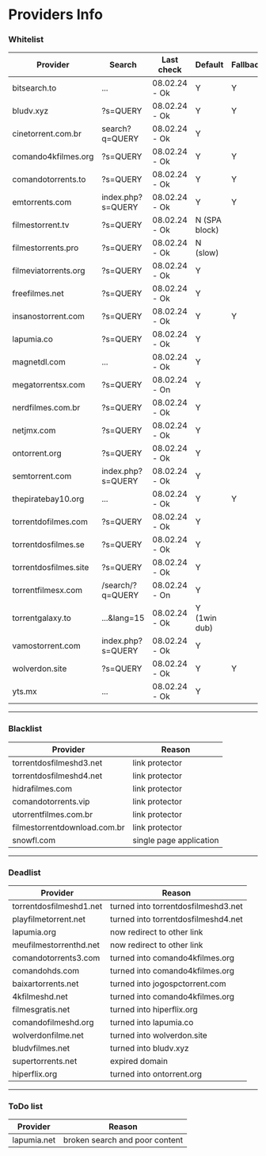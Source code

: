 # Providers Info

### Whitelist

| **Provider**            | **Search**                    | **Last check**         | **Default**   | **Fallback** | **Group**      |
|-------------------------|-------------------------------|------------------------|---------------|--------------|----------------|
| bitsearch.to            | ...                           | 08.02.24 - Ok          | Y             | Y            |                |
| bludv.xyz               | ?s=QUERY                      | 08.02.24 - Ok          | Y             | Y            | comando        |
| cinetorrent.com.br      | search?q=QUERY                | 08.02.24 - Ok          | Y             |              |                |
| comando4kfilmes.org     | ?s=QUERY                      | 08.02.24 - Ok          | Y             | Y            |                |
| comandotorrents.to      | ?s=QUERY                      | 08.02.24 - Ok          | Y             | Y            |                |
| emtorrents.com          | index.php?s=QUERY             | 08.02.24 - Ok          | Y             | Y            | ondebaixo      |
| filmestorrent.tv        | ?s=QUERY                      | 08.02.24 - Ok          | N (SPA block) |              | filmes torrent |
| filmestorrents.pro      | ?s=QUERY                      | 08.02.24 - Ok          | N (slow)      |              |                |
| filmeviatorrents.org    | ?s=QUERY                      | 08.02.24 - Ok          | Y             |              |                |
| freefilmes.net          | ?s=QUERY                      | 08.02.24 - Ok          | Y             |              |                |
| insanostorrent.com      | ?s=QUERY                      | 08.02.24 - Ok          | Y             | Y            |                |
| lapumia.co              | ?s=QUERY                      | 08.02.24 - Ok          | Y             |              |                |
| magnetdl.com            | ...                           | 08.02.24 - Ok          | Y             |              |                |
| megatorrentsx.com       | ?s=QUERY                      | 08.02.24 - On          | Y             |              |                |
| nerdfilmes.com.br       | ?s=QUERY                      | 08.02.24 - Ok          | Y             |              |                |
| netjmx.com              | ?s=QUERY                      | 08.02.24 - Ok          | Y             |              |                |
| ontorrent.org           | ?s=QUERY                      | 08.02.24 - Ok          | Y             |              |                |
| semtorrent.com          | index.php?s=QUERY             | 08.02.24 - Ok          | Y             |              | ondebaixo      |
| thepiratebay10.org      | ...                           | 08.02.24 - Ok          | Y             | Y            |                |
| torrentdofilmes.com     | ?s=QUERY                      | 08.02.24 - Ok          | Y             |              | comando        |
| torrentdosfilmes.se     | ?s=QUERY                      | 08.02.24 - Ok          | Y             |              | filmes torrent |
| torrentdosfilmes.site   | ?s=QUERY                      | 08.02.24 - Ok          | Y             |              |                |
| torrentfilmesx.com      | /search/?q=QUERY              | 08.02.24 - On          | Y             |              |                |
| torrentgalaxy.to        | ...&lang=15                   | 08.02.24 - Ok          | Y (1win dub)  |              |                |
| vamostorrent.com        | index.php?s=QUERY             | 08.02.24 - Ok          | Y             |              | ondebaixo      |
| wolverdon.site          | ?s=QUERY                      | 08.02.24 - Ok          | Y             | Y            | comando        |
| yts.mx                  | ...                           | 08.02.24 - Ok          | Y             |              |                |

---

### Blacklist

| **Provider**                 | **Reason**      |
|------------------------------|-----------------|
| torrentdosfilmeshd3.net      | link protector  |
| torrentdosfilmeshd4.net      | link protector  |
| hidrafilmes.com | link protector |
| comandotorrents.vip | link protector |
| utorrentfilmes.com.br | link protector |
| filmestorrentdownload.com.br | link protector |
| snowfl.com | single page application |

---

### Deadlist

| **Provider**                 | **Reason**      |
|------------------------------|-----------------|
| torrentdosfilmeshd1.net | turned into torrentdosfilmeshd3.net |
| playfilmetorrent.net | turned into torrentdosfilmeshd4.net |
| lapumia.org | now redirect to other link |
| meufilmestorrenthd.net | now redirect to other link |
| comandotorrents3.com | turned into comando4kfilmes.org |
| comandohds.com | turned into comando4kfilmes.org |
| baixartorrents.net | turned into jogospctorrent.com |
| 4kfilmeshd.net | turned into comando4kfilmes.org |
| filmesgratis.net | turned into hiperflix.org |
| comandofilmeshd.org | turned into lapumia.co |
| wolverdonfilme.net | turned into wolverdon.site |
| bludvfilmes.net | turned into bludv.xyz |
| supertorrents.net | expired domain |
| hiperflix.org | turned into ontorrent.org |

---

### ToDo list

| **Provider**                 | **Reason**      |
|------------------------------|-----------------|
| lapumia.net | broken search and poor content |
